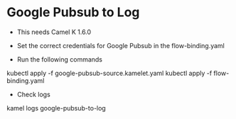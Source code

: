 # Google Pubsub to Log

- This needs Camel K 1.6.0

- Set the correct credentials for Google Pubsub in the flow-binding.yaml

- Run the following commands

kubectl apply -f google-pubsub-source.kamelet.yaml
kubectl apply -f flow-binding.yaml 

- Check logs

kamel logs google-pubsub-to-log
